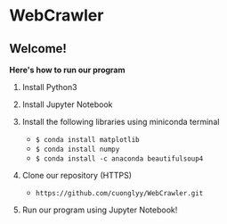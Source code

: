 # WebCrawler
Welcome!
--------
**Here's how to run our program**

1. Install Python3
2. Install Jupyter Notebook
3. Install the following libraries using miniconda terminal
   - `$ conda install matplotlib`
   - `$ conda install numpy`
   - `$ conda install -c anaconda beautifulsoup4`

4. Clone our repository (HTTPS)
   - `https://github.com/cuonglyy/WebCrawler.git`
    
5. Run our program using Jupyter Notebook!
